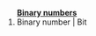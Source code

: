 <ol>
<b><a href="https://hyperskill.org/learn/step/5544">Binary numbers</a></b>
<li>Binary number | Bit</li>

</ol>
